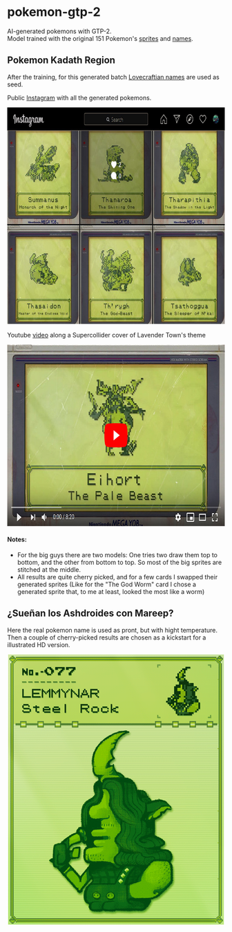 # pokemon-gtp-2
AI-generated pokemons with GTP-2.\
Model trained with the original 151 Pokemon's [sprites](https://raw.githubusercontent.com/bembidiona/pokemon-gtp-2/master/_readme-files/pokedex.png) and [names](https://en.wikipedia.org/wiki/List_of_generation_I_Pok%C3%A9mon).

## Pokemon Kadath Region
After the training, for this generated batch [Lovecraftian names](https://en.wikipedia.org/wiki/Cthulhu_Mythos_deities) are used as seed.

Public [Instagram](https://www.instagram.com/pokemon.kadath.region/) with all the generated pokemons.
<p align="center">
  <a href="https://www.instagram.com/pokemon.kadath.region/"><img width="734" height="501" src="https://raw.githubusercontent.com/bembidiona/pokemon-gtp-2/master/_readme-files/instagram.jpg"></a>
</p>

Youtube [video](https://www.youtube.com/watch?v=1KZmBffDXJw) along a Supercollider cover of Lavender Town's theme

<p align="center">
  <a href="https://www.youtube.com/watch?v=1KZmBffDXJw"><img width="750" height="420" src="https://raw.githubusercontent.com/bembidiona/pokemon-gtp-2/master/_readme-files/youtube.jpg"></a>
</p>

#### Notes:
- For the big guys there are two models: One tries two draw them top to bottom, and the other from bottom to top. 
So most of the big sprites are stitched at the middle.
- All results are quite cherry picked, and for a few cards I swapped their generated sprites (Like for the "The God Worm" card I chose a generated sprite that, to me at least, looked the most like a worm)

## ¿Sueñan los Ashdroides con Mareep?
Here the real pokemon name is used as pront, but with hight temperature.\
Then a couple of cherry-picked results are chosen as a kickstart for a illustrated HD version.

<p align="center">
  <img width="500" height="625" src="https://raw.githubusercontent.com/bembidiona/pokemon-gtp-2/master/_readme-files/ilustrations.gif">
</p>
